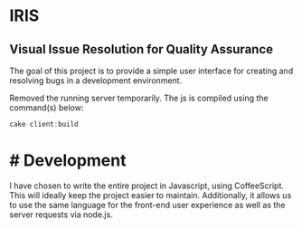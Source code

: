 IRIS
====
<h2>Visual Issue Resolution for Quality Assurance</h2>

<p>The goal of this project is to provide a simple user interface for creating and resolving bugs in a development environment.</p>

<p>Removed the running server temporarily. The js is compiled using the command(s) below:</p>

```javascript
cake client:build
```
# # Development
<p>I have chosen to write the entire project in Javascript, using CoffeeScript. This will ideally keep the project easier to maintain. Additionally, it allows us to use the same language for the front-end user experience as well as the server requests via node.js.</p>